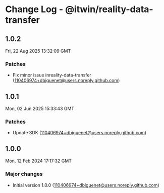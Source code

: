 # Change Log - @itwin/reality-data-transfer

<!-- This log was last generated on Fri, 22 Aug 2025 13:32:09 GMT and should not be manually modified. -->

<!-- Start content -->

## 1.0.2

Fri, 22 Aug 2025 13:32:09 GMT

### Patches

- Fix minor issue inreality-data-transfer (110406974+dbiguenet@users.noreply.github.com)

## 1.0.1

Mon, 02 Jun 2025 15:33:43 GMT

### Patches

- Update SDK (110406974+dbiguenet@users.noreply.github.com)

## 1.0.0

Mon, 12 Feb 2024 17:17:32 GMT

### Major changes

- Initial version 1.0.0 (110406974+dbiguenet@users.noreply.github.com)
